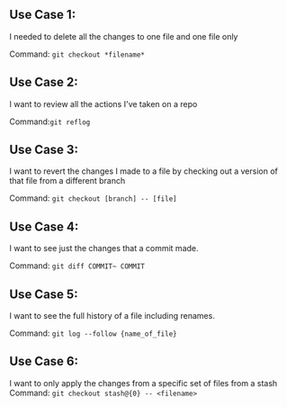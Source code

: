 ## Use Case 1:
I needed to delete all the changes to one file and one file only

Command: `git checkout *filename*`

## Use Case 2:
I want to review all the actions I've taken on a repo

Command:`git reflog`

## Use Case 3:
I want to revert the changes I made to a file by checking out a version of that file from a different branch

Command: `git checkout [branch] -- [file]`

## Use Case 4:
I want to see just the changes that a commit made.

Command: `git diff COMMIT~ COMMIT`

## Use Case 5:
I want to see the full history of a file including renames.

Command: `git log --follow {name_of_file}`

## Use Case 6:
I want to only apply the changes from a specific set of files from a stash
Command: `git checkout stash@{0} -- <filename>`
